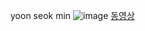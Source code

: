 yoon seok min
![image](http://imagesearch.naver.com/search.naver?sm=ext&viewloc=1&where=idetail&rev=31&query=%EC%9C%A4%EC%84%9D%EB%AF%BC&section=image&res_fr=0&res_to=0&ie=utf8&face=0&color=0&ccl=0&aq=0&spq=1&nx_search_query=%EC%9C%A4%EC%84%9D%EB%AF%BC&nx_and_query=&nx_sub_query=&nx_search_hlquery=&nx_search_fasquery=&datetype=0&startdate=0&enddate=0&start=59&img_id=news2410002546336_1)
[동영상](http://sports.news.naver.com/kbaseball/vod/index.nhn?uCategory=kbaseball&id=141711&category=kbo)
